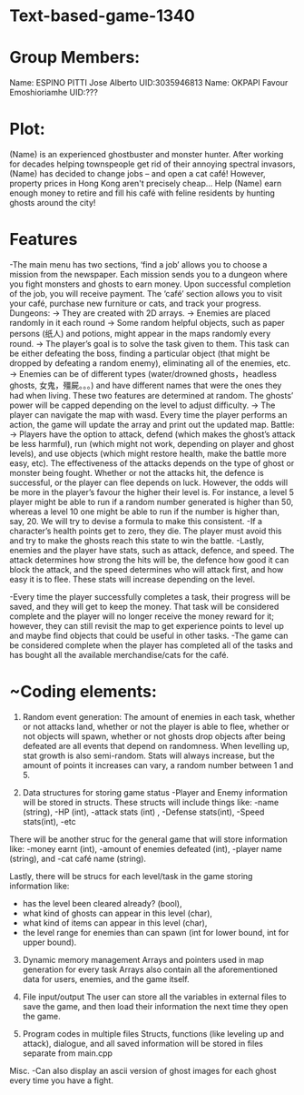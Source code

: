 # Text-based-game-1340

# Group Members:
Name: ESPINO PITTI Jose Alberto UID:3035946813
Name: OKPAPI Favour Emoshioriamhe UID:???
# Plot:
(Name) is an experienced ghostbuster and monster hunter. After working for decades helping townspeople get rid of their annoying spectral invasors, (Name) has decided to change jobs – and open a cat café! However, property prices in Hong Kong aren't precisely cheap... Help (Name) earn enough money to retire and fill his café with feline residents by hunting ghosts around the city!

# Features 
-The main menu has two sections, ‘find a job’ allows you to choose a mission from the newspaper. Each mission sends you to a dungeon where you fight monsters and ghosts to earn money. Upon successful completion of the job, you will receive payment. The ‘café’ section allows you to visit your café, purchase new furniture or cats, and track your progress. 
Dungeons: 
→ They are created with 2D arrays.
→ Enemies are placed randomly in it each round
→ Some random helpful objects, such as paper persons (纸人) and potions, might appear in the maps randomly every round.
→ The player’s goal is to solve the task given to them. This task can be either defeating the boss, finding a particular object (that might be dropped by defeating a random enemy), eliminating all of the enemies, etc. 
→ Enemies can be of different types (water/drowned ghosts，headless ghosts, 女鬼，殭屍。。。) and have different names that were the ones they had when living. These two features are determined at random. The ghosts’ power will be capped depending on the level to adjust difficulty. 
→ The player can navigate the map with wasd. Every time the player performs an action, the game will update the array and print out the updated map. 
Battle:
→ Players have the option to attack, defend (which makes the ghost’s attack be less harmful), run (which might not work, depending on player and ghost levels), and use objects (which might restore health, make the battle more easy, etc). 
The effectiveness of the attacks depends on the type of ghost or monster being fought. 
Whether or not the attacks hit, the defence is successful, or the player can flee depends on luck. However, the odds will be more in the player’s favour the higher their level is. For instance, a level 5 player might be able to run if a random number generated is higher than 50, whereas a level 10 one might be able to run if the number is higher than, say, 20. We will try to devise a formula to make this consistent. 
-If a character’s health points get to zero, they die. The player must avoid this and try to make the ghosts reach this state to win the battle. 
-Lastly, enemies and the player have stats, such as attack, defence, and speed. The attack determines how strong the hits will be, the defence how good it can block the attack, and the speed determines who will attack first, and how easy it is to flee. These stats will increase depending on the level.

-Every time the player successfully completes a task, their progress will be saved, and they will get to keep the money. That task will be considered complete and the player will no longer receive the money reward for it; however, they can still revisit the map to get experience points to level up and maybe find objects that could be useful in other tasks. 
-The game can be considered complete when the player has completed all of the tasks and has bought all the available merchandise/cats for the café.



# ~Coding elements:
1. Random event generation:
The amount of enemies in each task, whether or not attacks land, whether or not the player is able to flee, whether or not objects will spawn, whether or not ghosts drop objects after being defeated are all events that depend on randomness. 
When levelling up, stat growth is also semi-random. Stats will always increase, but the amount of points it increases can vary, a random number between 1 and 5.

2. Data structures for storing game status
-Player and Enemy information will be stored in structs. These structs will include things like:
-name (string),
-HP (int),
-attack stats (int) ,
-Defense stats(int),
-Speed stats(int),
-etc

There will be another struc for the general game that will store information like:
-money earnt (int),
-amount of enemies defeated (int), 
-player name (string), and
-cat café name (string).

Lastly, there will be strucs for each level/task in the game storing information like:
- has the level been cleared already? (bool),
- what kind of ghosts can appear in this level (char),
- what kind of items can appear in this level (char),
- the level range for enemies than can spawn (int for lower bound, int for upper bound).


3. Dynamic memory management
Arrays and pointers used in map generation for every task
Arrays also contain all the aforementioned data for users, enemies, and the game itself.


4. File input/output
The user can store all the variables in external files to save the game, and then load their information the next time they open the game. 

5. Program codes in multiple files
Structs, functions (like leveling up and attack), dialogue, and all saved information will be stored in files separate from main.cpp

 

Misc.
-Can also display an ascii version of ghost images for each ghost every time you have a fight. 

